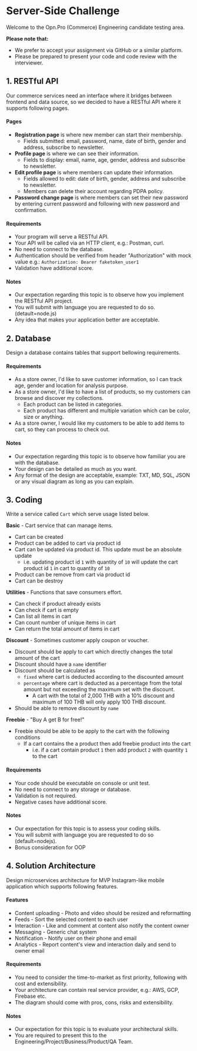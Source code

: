 
# Server-Side Challenge

Welcome to the Opn.Pro (Commerce) Engineering candidate testing area.

**Please note that:**
- We prefer to accept your assignment via GitHub or a similar platform.
- Please be prepared to present your code and code review with the interviewer.

## 1. RESTful API
Our commerce services need an interface where it bridges between frontend and data source, so we decided to have a RESTful API where it supports following pages.

#### Pages
- **Registration page** is where new member can start their membership.
  - Fields submitted: email, password, name, date of birth, gender and address, subscribe to newsletter.
- **Profile page** is where we can see their information.
  - Fields to display: email, name, age, gender, address and subscribe to newsletter.
- **Edit profile page** is where members can update their information.
  - Fields allowed to edit: date of birth, gender, address and subscribe to newsletter.
  - Members can delete their account regarding PDPA policy.
- **Password change page** is where members can set their new password by entering current password and following with new password and confirmation.

#### Requirements
- Your program will serve a RESTful API.
- Your API will be called via an HTTP client, e.g.: Postman, curl.
- No need to connect to the database.
- Authentication should be verified from header "Authorization" with mock value e.g.: `Authorization: Bearer faketoken_user1`
- Validation have additional score.

#### Notes
- Our expectation regarding this topic is to observe how you implement the RESTful API project.
- You will submit with language you are requested to do so. (detault=node.js)
- Any idea that makes your application better are acceptable.

## 2. Database
Design a database contains tables that support bellowing requirements.

#### Requirements
- As a store owner, I'd like to save customer information, so I can track age, gender and location for analysis purpose.
- As a store owner, I'd like to have a list of products, so my customers can browse and discover my collections.
  - Each product can be listed in categories.
  - Each product has different and multiple variation which can be color, size or anything.
- As a store owner, I would like my customers to be able to add items to cart, so they can process to check out.

#### Notes
- Our expectation regarding this topic is to observe how familiar you are with the database.
- Your design can be detailed as much as you want.
- Any format of the design are acceptable, example: TXT, MD, SQL, JSON or any visual diagram as long as you can explain.

## 3. Coding
Write a service called `Cart` which serve usage listed below.

**Basic** - Cart service that can manage items.
- Cart can be created
- Product can be added to cart via product id
- Cart can be updated via product id. This update must be an absolute update
  - i.e. updating product id `1` with quantity of `10` will update the cart product id `1` in cart to quantity of `10`
- Product can be remove from cart via product id
- Cart can be destroy

**Utilities** - Functions that save consumers effort.
- Can check if product already exists
- Can check if cart is empty
- Can list all items in cart
- Can count number of unique items in cart
- Can return the total amount of items in cart

**Discount** - Sometimes customer apply coupon or voucher.
- Discount should be apply to cart which directly changes the total amount of the cart
- Discount should have a `name` identifier
- Discount should be calculated as
  - `fixed` where cart is deducted according to the discounted amount
  - `percentage` where cart is deducted as a percentage from the total amount but not exceeding the maximum set with the discount.
    - A cart with the total of 2,000 THB with a 10% discount and maximum of 100 THB will only apply 100 THB discount.
- Should be able to remove discount by `name`

**Freebie** - "Buy A get B for free!"
- Freebie should be able to be apply to the cart with the following conditions
  - If a cart contains the a product then add freebie product into the cart
    - i.e. if a cart contain product `1` then add product `2` with quantity `1` to the cart

#### Requirements
- Your code should be executable on console or unit test.
- No need to connect to any storage or database.
- Validation is not required.
- Negative cases have additional score.

#### Notes
- Our expectation for this topic is to assess your coding skills.
- You will submit with language you are requested to do so (default=nodejs).
- Bonus consideration for OOP

## 4. Solution Architecture
Design microservices architecture for MVP Instagram-like mobile application which supports following features.

#### Features
- Content uploading - Photo and video should be resized and reformatting
- Feeds - Sort the selected content to each user
- Interaction - Like and comment at content also notify the content owner
- Messaging - Generic chat system
- Notification - Notify user on their phone and email
- Analytics - Report content's view and interaction daily and send to owner email

#### Requirements
- You need to consider the time-to-market as first priority, following with cost and extensibility.
- Your architecture can contain real service provider, e.g.: AWS, GCP, Firebase etc.
- The diagram should come with pros, cons, risks and extensibility.

#### Notes
- Our expectation for this topic is to evaluate your architectural skills.
- You are required to present this to the Engineering/Project/Business/Product/QA Team.
